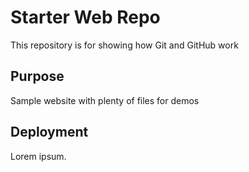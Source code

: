 # Starter Web Repo

This repository is for showing how Git and GitHub work

## Purpose

Sample website with plenty of files for demos

## Deployment

Lorem ipsum.
